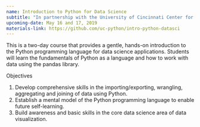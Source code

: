 ```yaml
---
name: Introduction to Python for Data Science
subtitle: "In partnership with the University of Cincinnati Center for Business Analytics"
upcoming-date: May 16 and 17, 2019
materials-link: https://github.com/uc-python/intro-python-datasci
---
```

This is a two-day course that provides a gentle, hands-on introduction to the Python programming language for data science applications.
Students will learn the fundamentals of Python as a language and how to work with data using the pandas library.

Objectives
1. Develop comprehensive skills in the importing/exporting, wrangling, aggregating and joining of data using Python.
2. Establish a mental model of the Python programming language to enable future self-learning.
3. Build awareness and basic skills in the core data science area of data visualization.
